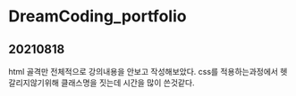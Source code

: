 # DreamCoding_portfolio

## 20210818

html 골격만 전체적으로 강의내용을 안보고 작성해보았다. css를 적용하는과정에서 헷갈리지않기위해 클래스명을 짓는데 시간을 많이 쓴것같다.
